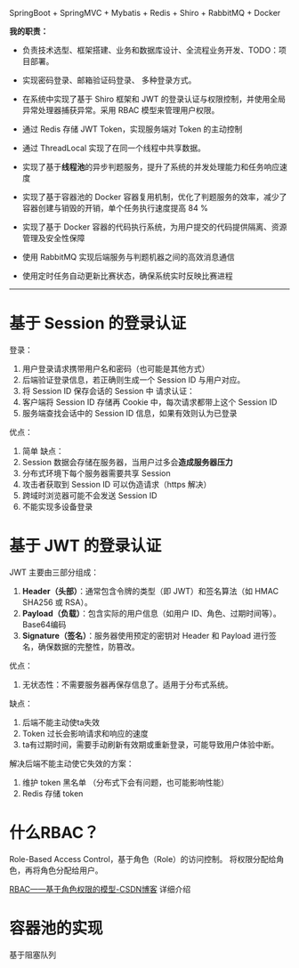 SpringBoot + SpringMVC + Mybatis + Redis + Shiro + RabbitMQ + Docker

**我的职责：**
- 负责技术选型、框架搭建、业务和数据库设计、全流程业务开发、TODO：项目部署。
- 实现密码登录、邮箱验证码登录、 多种登录方式。
- 在系统中实现了基于 Shiro 框架和 JWT 的登录认证与权限控制，并使用全局异常处理器捕获异常。采用 RBAC 模型来管理用户权限。
- 通过 Redis 存储 JWT Token，实现服务端对 Token 的主动控制
- 通过 ThreadLocal 实现了在同一个线程中共享数据。

- 实现了基于**线程池**的异步判题服务，提升了系统的并发处理能力和任务响应速度
- 实现了基于容器池的 Docker 容器复用机制，优化了判题服务的效率，减少了容器创建与销毁的开销，单个任务执行速度提高 84 %

- 实现了基于 Docker 容器的代码执行系统，为用户提交的代码提供隔离、资源管理及安全性保障
- 使用 RabbitMQ 实现后端服务与判题机器之间的高效消息通信
- 使用定时任务自动更新比赛状态，确保系统实时反映比赛进程


---

# 基于 Session 的登录认证

登录：
1. 用户登录请求携带用户名和密码（也可能是其他方式）
2. 后端验证登录信息，若正确则生成一个 Session ID 与用户对应。
3. 将 Session ID 保存会话的 Session 中
请求认证：
4. 客户端将 Session ID 存储再 Cookie 中，每次请求都带上这个 Session ID
5. 服务端查找会话中的 Session ID 信息，如果有效则认为已登录

优点：
1. 简单
缺点：
1. Session 数据会存储在服务器，当用户过多会**造成服务器压力**
2. 分布式环境下每个服务器需要共享 Session 
3. 攻击者获取到 Session ID 可以伪造请求（https 解决）
4. 跨域时浏览器可能不会发送 Session ID
5. 不能实现多设备登录

# 基于 JWT 的登录认证

JWT 主要由三部分组成：

1. **Header（头部）**：通常包含令牌的类型（即 JWT）和签名算法（如 HMAC SHA256 或 RSA）。
2. **Payload（负载）**：包含实际的用户信息（如用户 ID、角色、过期时间等）。Base64编码
3. **Signature（签名）**：服务器使用预定的密钥对 Header 和 Payload 进行签名，确保数据的完整性，防篡改。


优点：
1. 无状态性：不需要服务器再保存信息了。适用于分布式系统。

缺点：
1. 后端不能主动使ta失效
2. Token 过长会影响请求和响应的速度
3. ta有过期时间，需要手动刷新有效期或重新登录，可能导致用户体验中断。


解决后端不能主动使它失效的方案：
1. 维护 token 黑名单 （分布式下会有问题，也可能影响性能）
2. Redis 存储 token 


# 什么RBAC？

Role-Based Access Control，基于角色（Role）的访问控制。
将权限分配给角色，再将角色分配给用户。

[RBAC——基于角色权限的模型-CSDN博客](https://blog.csdn.net/m0_62006803/article/details/133962328) 详细介绍


# 容器池的实现

基于阻塞队列
